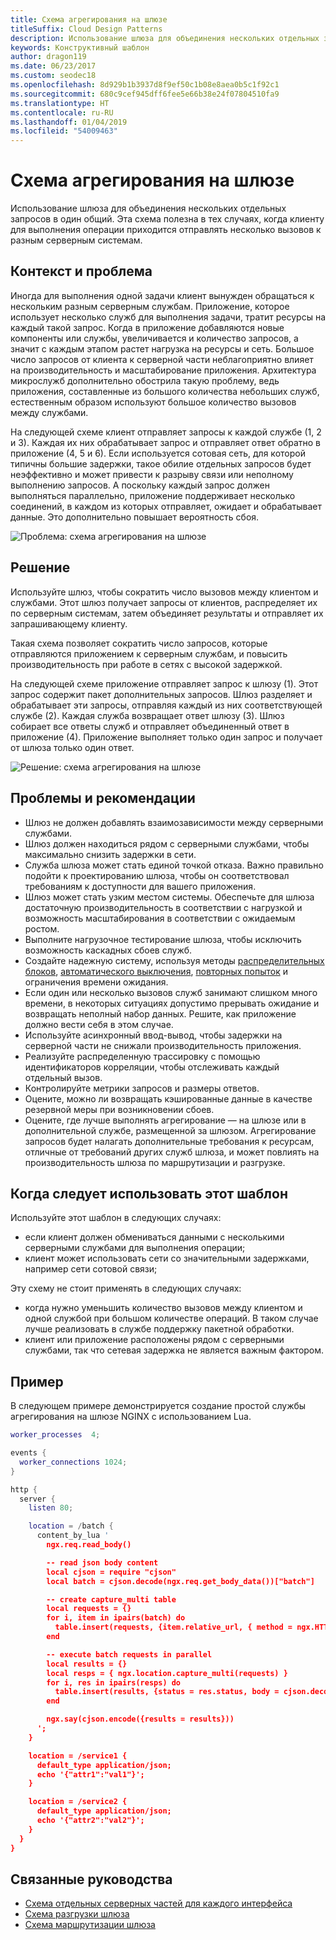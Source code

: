 ```yaml
---
title: Схема агрегирования на шлюзе
titleSuffix: Cloud Design Patterns
description: Использование шлюза для объединения нескольких отдельных запросов в один общий.
keywords: Конструктивный шаблон
author: dragon119
ms.date: 06/23/2017
ms.custom: seodec18
ms.openlocfilehash: 8d929b1b3937d8f9ef50c1b08e8aea0b5c1f92c1
ms.sourcegitcommit: 680c9cef945dff6fee5e66b38e24f07804510fa9
ms.translationtype: HT
ms.contentlocale: ru-RU
ms.lasthandoff: 01/04/2019
ms.locfileid: "54009463"
---
```

# <a name="gateway-aggregation-pattern"></a>Схема агрегирования на шлюзе

Использование шлюза для объединения нескольких отдельных запросов в один общий. Эта схема полезна в тех случаях, когда клиенту для выполнения операции приходится отправлять несколько вызовов к разным серверным системам.

## <a name="context-and-problem"></a>Контекст и проблема

Иногда для выполнения одной задачи клиент вынужден обращаться к нескольким разным серверным службам. Приложение, которое использует несколько служб для выполнения задачи, тратит ресурсы на каждый такой запрос. Когда в приложение добавляются новые компоненты или службы, увеличивается и количество запросов, а значит с каждым этапом растет нагрузка на ресурсы и сеть. Большое число запросов от клиента к серверной части неблагоприятно влияет на производительность и масштабирование приложения.  Архитектура микрослужб дополнительно обострила такую проблему, ведь приложения, составленные из большого количества небольших служб, естественным образом используют большое количество вызовов между службами.

На следующей схеме клиент отправляет запросы к каждой службе (1, 2 и 3). Каждая их них обрабатывает запрос и отправляет ответ обратно в приложение (4, 5 и 6). Если используется сотовая сеть, для которой типичны большие задержки, такое обилие отдельных запросов будет неэффективно и может привести к разрыву связи или неполному выполнению запросов. А поскольку каждый запрос должен выполняться параллельно, приложение поддерживает несколько соединений, в каждом из которых отправляет, ожидает и обрабатывает данные. Это дополнительно повышает вероятность сбоя.

![Проблема: схема агрегирования на шлюзе](./_images/gateway-aggregation-problem.png)

## <a name="solution"></a>Решение

Используйте шлюз, чтобы сократить число вызовов между клиентом и службами. Этот шлюз получает запросы от клиентов, распределяет их по серверным системам, затем объединяет результаты и отправляет их запрашивающему клиенту.

Такая схема позволяет сократить число запросов, которые отправляются приложением к серверным службам, и повысить производительность при работе в сетях с высокой задержкой.

На следующей схеме приложение отправляет запрос к шлюзу (1). Этот запрос содержит пакет дополнительных запросов. Шлюз разделяет и обрабатывает эти запросы, отправляя каждый из них соответствующей службе (2). Каждая служба возвращает ответ шлюзу (3). Шлюз собирает все ответы служб и отправляет объединенный ответ в приложение (4). Приложение выполняет только один запрос и получает от шлюза только один ответ.

![Решение: схема агрегирования на шлюзе](./_images/gateway-aggregation.png)

## <a name="issues-and-considerations"></a>Проблемы и рекомендации

- Шлюз не должен добавлять взаимозависимости между серверными службами.
- Шлюз должен находиться рядом с серверными службами, чтобы максимально снизить задержки в сети.
- Служба шлюза может стать единой точкой отказа. Важно правильно подойти к проектированию шлюза, чтобы он соответствовал требованиям к доступности для вашего приложения.
- Шлюз может стать узким местом системы. Обеспечьте для шлюза достаточную производительность в соответствии с нагрузкой и возможность масштабирования в соответствии с ожидаемым ростом.
- Выполните нагрузочное тестирование шлюза, чтобы исключить возможность каскадных сбоев служб.
- Создайте надежную систему, используя методы [распределительных блоков][bulkhead], [автоматического выключения][circuit-breaker], [повторных попыток][retry] и ограничения времени ожидания.
- Если один или несколько вызовов служб занимают слишком много времени, в некоторых ситуациях допустимо прерывать ожидание и возвращать неполный набор данных. Решите, как приложение должно вести себя в этом случае.
- Используйте асинхронный ввод-вывод, чтобы задержки на серверной части не снижали производительность приложения.
- Реализуйте распределенную трассировку с помощью идентификаторов корреляции, чтобы отслеживать каждый отдельный вызов.
- Контролируйте метрики запросов и размеры ответов.
- Оцените, можно ли возвращать кэшированные данные в качестве резервной меры при возникновении сбоев.
- Оцените, где лучше выполнять агрегирование — на шлюзе или в дополнительной службе, размещенной за шлюзом. Агрегирование запросов будет налагать дополнительные требования к ресурсам, отличные от требований других служб шлюза, и может повлиять на производительность шлюза по маршрутизации и разгрузке.

## <a name="when-to-use-this-pattern"></a>Когда следует использовать этот шаблон

Используйте этот шаблон в следующих случаях:

- если клиент должен обмениваться данными с несколькими серверными службами для выполнения операции;
- клиент может использовать сети со значительными задержками, например сети сотовой связи;

Эту схему не стоит применять в следующих случаях:

- когда нужно уменьшить количество вызовов между клиентом и одной службой при большом количестве операций. В таком случае лучше реализовать в службе поддержку пакетной обработки.
- клиент или приложение расположены рядом с серверными службами, так что сетевая задержка не является важным фактором.

## <a name="example"></a>Пример

В следующем примере демонстрируется создание простой службы агрегирования на шлюзе NGINX с использованием Lua.

```lua
worker_processes  4;

events {
  worker_connections 1024;
}

http {
  server {
    listen 80;

    location = /batch {
      content_by_lua '
        ngx.req.read_body()

        -- read json body content
        local cjson = require "cjson"
        local batch = cjson.decode(ngx.req.get_body_data())["batch"]

        -- create capture_multi table
        local requests = {}
        for i, item in ipairs(batch) do
          table.insert(requests, {item.relative_url, { method = ngx.HTTP_GET}})
        end

        -- execute batch requests in parallel
        local results = {}
        local resps = { ngx.location.capture_multi(requests) }
        for i, res in ipairs(resps) do
          table.insert(results, {status = res.status, body = cjson.decode(res.body), header = res.header})
        end

        ngx.say(cjson.encode({results = results}))
      ';
    }

    location = /service1 {
      default_type application/json;
      echo '{"attr1":"val1"}';
    }

    location = /service2 {
      default_type application/json;
      echo '{"attr2":"val2"}';
    }
  }
}
```

## <a name="related-guidance"></a>Связанные руководства

- [Схема отдельных серверных частей для каждого интерфейса](./backends-for-frontends.md)
- [Схема разгрузки шлюза](./gateway-offloading.md)
- [Схема маршрутизации шлюза](./gateway-routing.md)

[bulkhead]: ./bulkhead.md
[circuit-breaker]: ./circuit-breaker.md
[retry]: ./retry.md